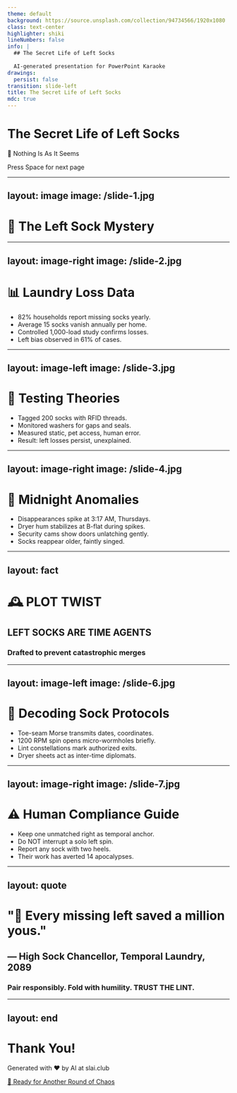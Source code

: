 ```yaml
---
theme: default
background: https://source.unsplash.com/collection/94734566/1920x1080
class: text-center
highlighter: shiki
lineNumbers: false
info: |
  ## The Secret Life of Left Socks
  
  AI-generated presentation for PowerPoint Karaoke
drawings:
  persist: false
transition: slide-left
title: The Secret Life of Left Socks
mdc: true
---
```


# The Secret Life of Left Socks

🎪 Nothing Is As It Seems

<div class="pt-12">
  <span @click="$slidev.nav.next" class="px-2 py-1 rounded cursor-pointer" hover="bg-white bg-opacity-10">
    Press Space for next page <carbon:arrow-right class="inline"/>
  </span>
</div>

<div class="abs-br m-6 flex gap-2">
  <a href="https://github.com/beevelop/slai.club" target="_blank" alt="GitHub"
    class="text-xl slidev-icon-btn opacity-50 !border-none !hover:text-white">
    <carbon-logo-github />
  </a>
</div>

---
layout: image
image: /slide-1.jpg
---

# 🧦 The Left Sock Mystery

---
layout: image-right
image: /slide-2.jpg
---

# 📊 Laundry Loss Data

<v-clicks>

- 82% households report missing socks yearly.
- Average 15 socks vanish annually per home.
- Controlled 1,000-load study confirms losses.
- Left bias observed in 61% of cases.

</v-clicks>

---
layout: image-left
image: /slide-3.jpg
---

# 🔬 Testing Theories

<v-clicks>

- Tagged 200 socks with RFID threads.
- Monitored washers for gaps and seals.
- Measured static, pet access, human error.
- Result: left losses persist, unexplained.

</v-clicks>

---
layout: image-right
image: /slide-4.jpg
---

# 🌙 Midnight Anomalies

<v-clicks>

- Disappearances spike at 3:17 AM, Thursdays.
- Dryer hum stabilizes at B-flat during spikes.
- Security cams show doors unlatching gently.
- Socks reappear older, faintly singed.

</v-clicks>

---
layout: fact
---

# 🕰️ PLOT TWIST
## LEFT SOCKS ARE TIME AGENTS
### Drafted to prevent catastrophic merges

---
layout: image-left
image: /slide-6.jpg
---

# 📡 Decoding Sock Protocols

<v-clicks>

- Toe-seam Morse transmits dates, coordinates.
- 1200 RPM spin opens micro-wormholes briefly.
- Lint constellations mark authorized exits.
- Dryer sheets act as inter-time diplomats.

</v-clicks>

---
layout: image-right
image: /slide-7.jpg
---

# ⚠️ Human Compliance Guide

<v-clicks>

- Keep one unmatched right as temporal anchor.
- Do NOT interrupt a solo left spin.
- Report any sock with two heels.
- Their work has averted 14 apocalypses.

</v-clicks>

---
layout: quote
---

# "🧦 Every missing left saved a million yous."
## — High Sock Chancellor, Temporal Laundry, 2089
### Pair responsibly. Fold with humility. TRUST THE LINT.

---
layout: end
---

# Thank You!

Generated with ❤️ by AI at slai.club

<div class="pt-12">
  <a href="https://slai.club" target="_blank" class="px-6 py-3 rounded-full cursor-pointer inline-block bg-gradient-to-r from-purple-500 to-pink-500 text-white font-bold" hover="shadow-lg transform scale-105">
    🎲 Ready for Another Round of Chaos
  </a>
</div>

